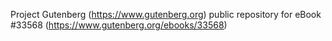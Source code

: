Project Gutenberg (https://www.gutenberg.org) public repository for eBook #33568 (https://www.gutenberg.org/ebooks/33568)
